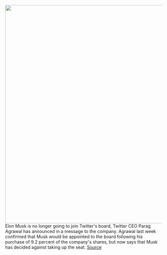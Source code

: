 <img src='https://cdn.vox-cdn.com/thumbor/3pOxveAIShpQ35Tr7QufAKbmBYE=/0x0:3142x2104/1200x800/filters:focal(1320x801:1822x1303)/cdn.vox-cdn.com/uploads/chorus_image/image/70734329/1239416791.0.jpg' width='700px' /><br/>
Elon Musk is no longer going to join Twitter's board, Twitter CEO Parag Agrawal has announced in a message to the company. Agrawal last week confirmed that Musk would be appointed to the board following his purchase of 9.2 percent of the company's shares, but now says that Musk has decided against taking up the seat.
<a href='https://www.theverge.com/2022/4/10/23019802/elon-musk-not-joining-twitter-board-announced'> Source <a/>